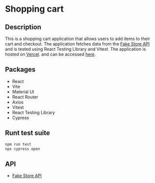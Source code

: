 # Shopping cart

## Description

This is a shopping cart application that allows users to add items to their cart and checkout.
The application fetches data from the [Fake Store API](https://fakestoreapi.com/) and is tested using React Testing Library and Vitest.
The application is hosted on [Vercel](https://vercel.com/). and can be accessed [here](https://shopping-cart-gamma-cyan.vercel.app/).

## Packages

- React
- Vite
- Material UI
- React Router
- Axios
- Vitest
- React Testing Library
- Cypress

## Runt test suite

```bash
npm run test
npx cypress open
```

## API

- [Fake Store API](https://fakestoreapi.com/)
